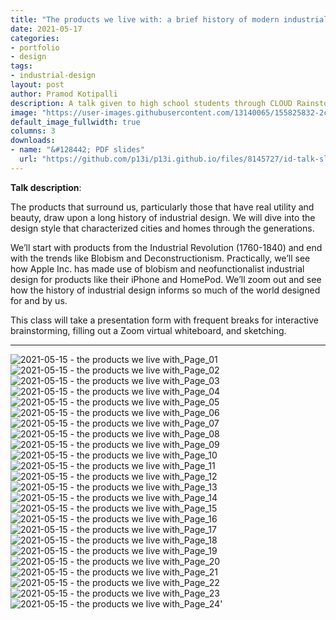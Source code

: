 ```yaml
---
title: "The products we live with: a brief history of modern industrial design"
date: 2021-05-17
categories:
- portfolio
- design
tags:
- industrial-design
layout: post
author: Pramod Kotipalli
description: A talk given to high school students through CLOUD Rainstorm (a Splash program run by Learning Unlimited)
image: "https://user-images.githubusercontent.com/13140065/155825832-2c4552b8-ebd3-425c-99f1-88cff4765e7a.png"
default_image_fullwidth: true
columns: 3
downloads:
- name: "&#128442; PDF slides"
  url: "https://github.com/p13i/p13i.github.io/files/8145727/id-talk-slides.pdf"
---
```


**Talk description**:

The products that surround us, particularly those that have
real utility and beauty, draw upon a long history of
industrial design. We will dive into the design style that
characterized cities and homes through the generations. 

We’ll start with products from the Industrial Revolution
(1760-1840) and end with the trends like Blobism and
Deconstructionism. Practically, we’ll see how Apple Inc. has
made use of blobism and neofunctionalist industrial design
for products like their iPhone and HomePod. We’ll zoom out
and see how the history of industrial design informs so much
of the world designed for and by us.

This class will take a presentation form with frequent
breaks for interactive brainstorming, filling out a Zoom
virtual whiteboard, and sketching.

---

![2021-05-15 - the products we live with_Page_01](https://user-images.githubusercontent.com/13140065/188334356-e52d7a85-d480-493f-9c10-ea3cb9e1c32f.png)
![2021-05-15 - the products we live with_Page_02](https://user-images.githubusercontent.com/13140065/188334355-58fb06d4-4e11-4100-ab41-8275660bd121.png)
![2021-05-15 - the products we live with_Page_03](https://user-images.githubusercontent.com/13140065/188334354-86f2e89c-2263-4a95-9b73-859e4490e8ce.png)
![2021-05-15 - the products we live with_Page_04](https://user-images.githubusercontent.com/13140065/188334353-a206793d-ac3c-41e2-a266-dbe4d7d6ddd8.png)
![2021-05-15 - the products we live with_Page_05](https://user-images.githubusercontent.com/13140065/188334352-2958b244-bab2-42c8-8731-fb0e2eb7a5cb.png)
![2021-05-15 - the products we live with_Page_06](https://user-images.githubusercontent.com/13140065/188334351-b80bb5ce-bf13-4ac4-ac43-b3483c1e796d.png)
![2021-05-15 - the products we live with_Page_07](https://user-images.githubusercontent.com/13140065/188334350-3c7f04c0-e15f-460e-9bfe-7218e8fcfd0d.png)
![2021-05-15 - the products we live with_Page_08](https://user-images.githubusercontent.com/13140065/188334349-03ac9a45-7338-405b-b933-ea0ff403f41a.png)
![2021-05-15 - the products we live with_Page_09](https://user-images.githubusercontent.com/13140065/188334346-89468063-6afd-4060-a46c-3e490efa13b5.png)
![2021-05-15 - the products we live with_Page_10](https://user-images.githubusercontent.com/13140065/188334345-dffe1f86-0d10-44ee-9458-4554ab63eeb3.png)
![2021-05-15 - the products we live with_Page_11](https://user-images.githubusercontent.com/13140065/188334343-09b7c75e-5265-42ab-a342-eaf0b3cedeb4.png)
![2021-05-15 - the products we live with_Page_12](https://user-images.githubusercontent.com/13140065/188334342-49633a01-8788-40ed-81fb-dce9ecc7b0bc.png)
![2021-05-15 - the products we live with_Page_13](https://user-images.githubusercontent.com/13140065/188334341-be5e3fe3-6869-4701-9989-13bd7551efbc.png)
![2021-05-15 - the products we live with_Page_14](https://user-images.githubusercontent.com/13140065/188334338-72218f55-2ee2-4542-ae78-dca0f8f10906.png)
![2021-05-15 - the products we live with_Page_15](https://user-images.githubusercontent.com/13140065/188334336-03729d45-03c1-482b-a33d-1fb784d0c97b.png)
![2021-05-15 - the products we live with_Page_16](https://user-images.githubusercontent.com/13140065/188334335-030b9469-29b7-4ee9-8852-cbc97bd98605.png)
![2021-05-15 - the products we live with_Page_17](https://user-images.githubusercontent.com/13140065/188334334-fa1a43f3-7022-4c73-81aa-206d50ad869e.png)
![2021-05-15 - the products we live with_Page_18](https://user-images.githubusercontent.com/13140065/188334333-484e9c9c-9a39-4c3b-8639-523dd67155e0.png)
![2021-05-15 - the products we live with_Page_19](https://user-images.githubusercontent.com/13140065/188334332-24c7b9f9-6130-47e9-ab07-099f2840e78a.png)
![2021-05-15 - the products we live with_Page_20](https://user-images.githubusercontent.com/13140065/188334331-4997e59d-a3d0-4ad2-a361-ed3fbc97abc0.png)
![2021-05-15 - the products we live with_Page_21](https://user-images.githubusercontent.com/13140065/188334327-c1f8a6dd-c9e3-4e29-a717-fb7328b652a2.png)
![2021-05-15 - the products we live with_Page_22](https://user-images.githubusercontent.com/13140065/188334326-727fae31-288d-46e8-811c-a9c122ca0f89.png)
![2021-05-15 - the products we live with_Page_23](https://user-images.githubusercontent.com/13140065/188334322-ce867b8b-3b64-40bb-bbdd-292e43f0a49c.png)
![2021-05-15 - the products we live with_Page_24](https://user-images.githubusercontent.com/13140065/188334321-c7b0cd2b-c577-4efc-9900-cac7c46e138c.png)'